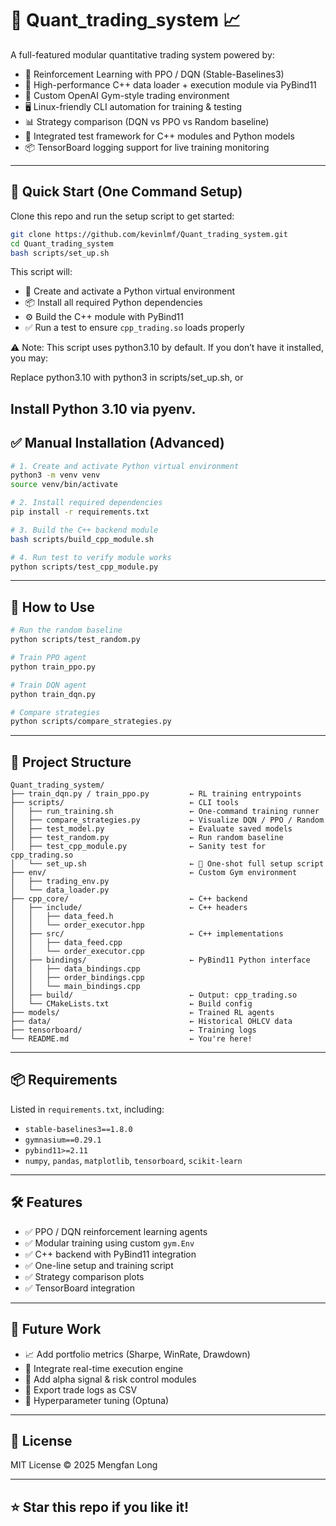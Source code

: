 # 🧠 Quant_trading_system 📈

A full-featured modular quantitative trading system powered by:

- 🤖 Reinforcement Learning with PPO / DQN (Stable-Baselines3)
- 🧠 High-performance C++ data loader + execution module via PyBind11
- 🌿 Custom OpenAI Gym-style trading environment
- 🖥️ Linux-friendly CLI automation for training & testing
- 📊 Strategy comparison (DQN vs PPO vs Random baseline)
- 🧪 Integrated test framework for C++ modules and Python models
- 📦 TensorBoard logging support for live training monitoring

---

## 🚀 Quick Start (One Command Setup)

Clone this repo and run the setup script to get started:

```bash
git clone https://github.com/kevinlmf/Quant_trading_system.git
cd Quant_trading_system
bash scripts/set_up.sh
```

This script will:

- 🔧 Create and activate a Python virtual environment
- 📦 Install all required Python dependencies
- ⚙️ Build the C++ module with PyBind11
- ✅ Run a test to ensure `cpp_trading.so` loads properly

⚠️ Note: This script uses python3.10 by default.
If you don’t have it installed, you may:

Replace python3.10 with python3 in scripts/set_up.sh, or

Install Python 3.10 via pyenv.
---

## ✅ Manual Installation (Advanced)

```bash
# 1. Create and activate Python virtual environment
python3 -m venv venv
source venv/bin/activate

# 2. Install required dependencies
pip install -r requirements.txt

# 3. Build the C++ backend module
bash scripts/build_cpp_module.sh

# 4. Run test to verify module works
python scripts/test_cpp_module.py
```

---

## 🧠 How to Use

```bash
# Run the random baseline
python scripts/test_random.py

# Train PPO agent
python train_ppo.py

# Train DQN agent
python train_dqn.py

# Compare strategies
python scripts/compare_strategies.py
```

---

## 📁 Project Structure

```
Quant_trading_system/
├── train_dqn.py / train_ppo.py         ← RL training entrypoints
├── scripts/                            ← CLI tools
│   ├── run_training.sh                 ← One-command training runner
│   ├── compare_strategies.py           ← Visualize DQN / PPO / Random
│   ├── test_model.py                   ← Evaluate saved models
│   ├── test_random.py                  ← Run random baseline
│   ├── test_cpp_module.py              ← Sanity test for cpp_trading.so
│   └── set_up.sh                       ← 🧠 One-shot full setup script
├── env/                                ← Custom Gym environment
│   ├── trading_env.py
│   └── data_loader.py
├── cpp_core/                           ← C++ backend
│   ├── include/                        ← C++ headers
│   │   ├── data_feed.h
│   │   └── order_executor.hpp
│   ├── src/                            ← C++ implementations
│   │   ├── data_feed.cpp
│   │   └── order_executor.cpp
│   ├── bindings/                       ← PyBind11 Python interface
│   │   ├── data_bindings.cpp
│   │   ├── order_bindings.cpp
│   │   └── main_bindings.cpp
│   ├── build/                          ← Output: cpp_trading.so
│   └── CMakeLists.txt                  ← Build config
├── models/                             ← Trained RL agents
├── data/                               ← Historical OHLCV data
├── tensorboard/                        ← Training logs
└── README.md                           ← You're here!
```

---

## 📦 Requirements

Listed in `requirements.txt`, including:

- `stable-baselines3==1.8.0`
- `gymnasium==0.29.1`
- `pybind11>=2.11`
- `numpy`, `pandas`, `matplotlib`, `tensorboard`, `scikit-learn`

---

## 🛠️ Features

- ✅ PPO / DQN reinforcement learning agents
- ✅ Modular training using custom `gym.Env`
- ✅ C++ backend with PyBind11 integration
- ✅ One-line setup and training script
- ✅ Strategy comparison plots
- ✅ TensorBoard integration

---

## 🔮 Future Work

- 📈 Add portfolio metrics (Sharpe, WinRate, Drawdown)
- 🧩 Integrate real-time execution engine
- 🧠 Add alpha signal & risk control modules
- 📁 Export trade logs as CSV
- 🎯 Hyperparameter tuning (Optuna)

---

## 📄 License

MIT License © 2025 Mengfan Long

---

## ⭐ Star this repo if you like it!
